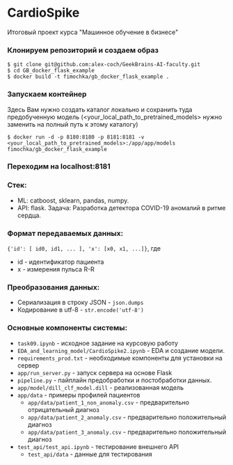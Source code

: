 # CardioSpike
Итоговый проект курса "Машинное обучение в бизнесе"

### Клонируем репозиторий и создаем образ
```
$ git clone git@github.com:alex-coch/GeekBrains-AI-faculty.git
$ cd GB_docker_flask_example
$ docker build -t fimochka/gb_docker_flask_example .
```

### Запускаем контейнер

Здесь Вам нужно создать каталог локально и сохранить туда предобученную модель (<your_local_path_to_pretrained_models> нужно заменить на полный путь к этому каталогу)
```
$ docker run -d -p 8180:8180 -p 8181:8181 -v <your_local_path_to_pretrained_models>:/app/app/models fimochka/gb_docker_flask_example
```

### Переходим на localhost:8181


### Стек:

- ML: catboost, sklearn, pandas, numpy. 
- API: flask. 
Задача: Разработка детектора COVID-19 аномалий в ритме сердца.

### Формат передаваемых данных:
``{'id': [ id0, id1, ... ], 'x': [x0, x1, ...]}``, где
- id - идентификатор пациента
- x - измерения пульса R-R

### Преобразования данных:
- Сериализация в строку JSON - ``json.dumps``
- Кодирование в utf-8 - ``str.encode('utf-8')``

### Основные компоненты системы:
- ``task09.ipynb`` - исходное задание на курсовую работу
- ``EDA_and_learning_model/CardioSpike2.ipynb`` - EDA и создание модели.
- ``requirements_prod.txt`` - необходимые компоненты для установки на сервер 
- ``app/run_server.py`` - запуск сервера на основе Flask
- ``pipeline.py`` - пайплайн предобработки и постобработки данных. 
- ``app/model/dill_clf_model.dill`` - реализованная модель
- ``app/data`` - примеры профилей пациентов
  - ``app/data/patient_1_non_anomaly.csv`` - предварительно отрицательный диагноз
  - ``app/data/patient_2_anomaly.csv`` - предварительно положительный диагноз
  - ``app/data/patient_3_anomaly.csv`` - предварительно положительный диагноз
- ``test_api/test_api.ipynb`` - тестирование внешнего API
  - ``test_api/data`` - данные для тестирования
